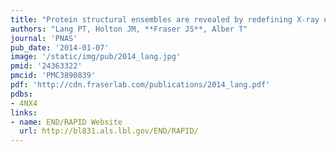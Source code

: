 ```yaml
---
title: "Protein structural ensembles are revealed by redefining X-ray electron density noise"
authors: "Lang PT, Holton JM, **Fraser JS**, Alber T"
journal: 'PNAS'
pub_date: '2014-01-07'
image: '/static/img/pub/2014_lang.jpg'
pmid: '24363322'
pmcid: 'PMC3890839'
pdf: 'http://cdn.fraserlab.com/publications/2014_lang.pdf'
pdbs:
- 4NX4
links:
- name: END/RAPID Website
  url: http://bl831.als.lbl.gov/END/RAPID/
---
```

